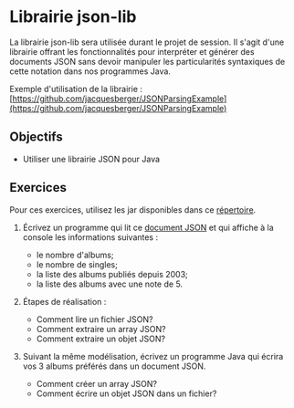 Librairie json-lib
==================

La librairie json-lib sera utilisée durant le projet de session. Il s'agit d'une
librairie offrant les fonctionnalités pour interpréter et générer des documents
JSON sans devoir manipuler les particularités syntaxiques de cette notation dans
nos programmes Java.

Exemple d'utilisation de la librairie : [https://github.com/jacquesberger/JSONParsingExample](https://github.com/jacquesberger/JSONParsingExample)

Objectifs
---------

* Utiliser une librairie JSON pour Java

Exercices
---------

Pour ces exercices, utilisez les jar disponibles dans ce
[répertoire](Dépendances/).

1. Écrivez un programme qui lit ce [document JSON](collection.json) et qui affiche à la
   console les informations suivantes :
   * le nombre d'albums;
   * le nombre de singles;
   * la liste des albums publiés depuis 2003;
   * la liste des albums avec une note de 5.

1. Étapes de réalisation :

   - Comment lire un fichier JSON?
   - Comment extraire un array JSON?
   - Comment extraire un objet JSON?

2. Suivant la même modélisation, écrivez un programme Java qui écrira vos 3
   albums préférés dans un document JSON.

   - Comment créer un array JSON?
   - Comment écrire un objet JSON dans un fichier?
